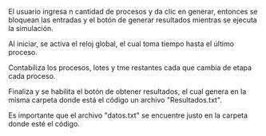 El usuario ingresa n cantidad de procesos y da clic en generar, entonces se bloquean las entradas y el botón de generar resultados mientras se ejecuta la simulación.

Al iniciar, se activa el reloj global, el cual toma tiempo hasta el último proceso.

Contabiliza los procesos, lotes y tme restantes cada que cambia de etapa cada proceso.

Finaliza y se habilita el botón de obtener resultados, el cual genera en la misma carpeta donde está el código un archivo "Resultados.txt".

Es importante que el archivo "datos.txt" se encuentre justo en la carpeta donde esté el código.
